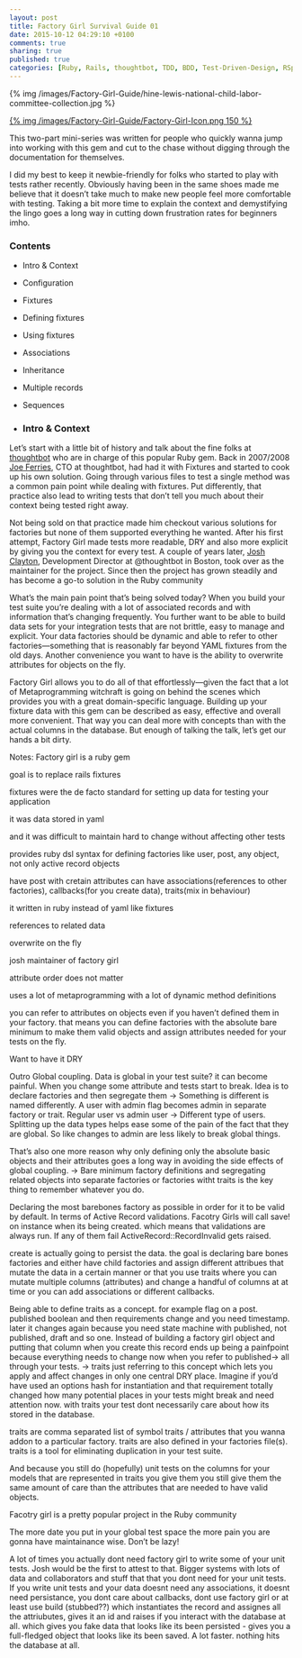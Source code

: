 ```yaml
---
layout: post
title: Factory Girl Survival Guide 01
date: 2015-10-12 04:29:10 +0100
comments: true
sharing: true
published: true 
categories: [Ruby, Rails, thoughtbot, TDD, BDD, Test-Driven-Design, RSpec, Factory Girl]
---
```


{% img /images/Factory-Girl-Guide/hine-lewis-national-child-labor-committee-collection.jpg %}

[{% img /images/Factory-Girl-Guide/Factory-Girl-Icon.png  150 %}](https://github.com/thoughtbot/factory_girl)

This two-part mini-series was written for people who quickly wanna jump into working with this gem and cut to the chase without digging through the documentation for themselves. 

I did my best to keep it newbie-friendly for folks who started to play with tests rather recently. Obviously having been in the same shoes made me believe that it doesn’t take much to make new people feel more comfortable with testing. Taking a bit more time to explain the context and demystifying the lingo goes a long way in cutting down frustration rates for beginners imho.

### Contents

+ Intro & Context
+ Configuration
+ Fixtures
+ Defining fixtures
+ Using fixtures
+ Associations
+ Inheritance
+ Multiple records
+ Sequences

+ ### Intro & Context

Let’s start with a little bit of history and talk about the fine folks at [thoughtbot](https://thoughtbot.com/) who are in charge of this popular Ruby gem. Back in 2007/2008 [Joe Ferries](https://github.com/jferris), CTO at thoughtbot, had had it with Fixtures and started to cook up his own solution. Going through various files to test a single method was a common pain point while dealing with fixtures. Put differently, that practice also lead to writing tests that don’t tell you much about their context being tested right away. 

Not being sold on that practice made him checkout various solutions for factories but none of them supported everything he wanted. After his first attempt, Factory Girl made tests more readable, DRY and also more explicit by giving you the context for every test. A couple of years later, [Josh Clayton](https://twitter.com/joshuaclayton), Development Director at @thoughtbot in Boston, took over as the maintainer for the project. Since then the project has grown steadily and has become a go-to solution in the Ruby community 

What’s the main pain point that’s being solved today? When you build your test suite you’re dealing with a lot of associated records and with information that’s changing frequently. You further want to be able to build data sets for your integration tests that are not brittle, easy to manage and explicit. Your data factories should be dynamic and able to refer to other factories—something that is reasonably far beyond YAML fixtures from the old days. Another convenience you want to have is the ability to overwrite attributes for objects on the fly.

Factory Girl allows you to do all of that effortlessly—given the fact that a lot of Metaprogramming witchraft is going on behind the scenes which provides you with a great domain-specific language. Building up your fixture data with this gem can be described as easy, effective and overall more convenient. That way you can deal more with concepts than with the actual columns in the database. But enough of talking the talk, let’s get our hands a bit dirty.



Notes:
Factory girl is a ruby gem

goal is to replace rails fixtures

fixtures were the de facto standard for setting up data for testing your application

it was data stored in yaml

and it was difficult to maintain
hard to change without affecting other tests

provides ruby dsl syntax for defining factories like user, post, any object, not only active record objects

have post with cretain attributes
can have associations(references to other factories), callbacks(for you create data), traits(mix in behaviour)

it written in ruby instead of yaml like fixtures

references to related data

overwrite on the fly

josh maintainer of factory girl

attribute order does not matter

uses a lot of metaprogramming with a lot of dynamic method definitions

you can refer to attributes on objects even if you haven’t defined them in your factory. that means you can define factories with the absolute bare minimum to make them valid objects and assign attributes needed for your tests on the fly.


Want to have it DRY

Outro
Global coupling. Data is global in your test suite? it can become painful. When you change some attribute and tests start to break. Idea is to declare factories and then segregate them -> Something is different is named differently. A user with admin flag becomes admin in separate factory or trait. Regular user vs admin user -> Different type of users. Splitting up the data types helps ease some of the pain of the fact that they are global. So like changes to admin are less likely to break global things. 

That’s also one more reason why only defining only the absolute basic objects and their attributes goes a long way in avoiding the side effects of global coupling. -> Bare minimum factory definitions and segregating related objects into separate factories or factories witht traits is the key thing to remember whatever you do. 

Declaring the most barebones factory as possible in order for it to be valid by default. In terms of Active Record validations. Facotry Girls will call save! on instance when its being created. which means that validations are always run. If any of them fail ActiveRecord::RecordInvalid gets raised. 

create is actually going to persist the data. the goal is declaring bare bones factories and either have child factories and assign different attribues that mutate the data in a certain manner or that you use traits where you can mutate multiple columns (attributes) and change a handful of columns at at time or you can add associations or different callbacks. 

Being able to define traits as a concept. for example flag on a post. published boolean and then requirements change and you need timestamp. later it changes again because you need state machine with published, not published, draft and so one. Instead of building a factory girl object and putting that column when you create this record ends up being a painfpoint because everything needs to change now when you refer to published-> all through your tests. -> traits just referring to this concept which lets you apply and affect changes in only one central DRY place. Imagine if you’d have used an options hash for instantiation and that requirement totally changed how many potential places in your tests might break and need attention now. with traits your test dont necessarily care about how its stored in the database. 

traits are comma separated list of symbol traits / attributes that you wanna addon to a particular factory. traits are also defined in your factories file(s). traits is a tool for eliminating duplication in your test suite. 

And because you still do (hopefully) unit tests on the columns  for your models that are represented in traits you give them you still give them the same amount of care than the attributes that are needed to have valid objects. 

Facotry girl is a pretty popular project in the Ruby community

The more date you put in your global test space the more pain you are gonna have maintainance wise. Don’t be lazy!

A lot of times you actually dont need factory girl to write some of your unit tests. Josh would be the first to attest to that. Bigger systems with lots of data and collaborators and stuff that that you dont need for your unit tests. If you write unit tests and your data doesnt need any associations, it doesnt need persistance, you dont care about callbacks, dont use factory girl or at least use build (stubbed??) which instantiates the record and assignes all the attriubutes, gives it an id and raises if you interact with the database at all.  which gives you fake data that looks like its been persisted - gives you a full-fledged object that looks like its been saved. A lot faster. nothing hits the database at all. 


